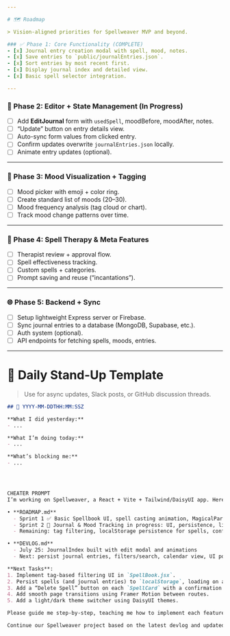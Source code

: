 ```yaml
---

# 🗺️ Roadmap

> Vision-aligned priorities for Spellweaver MVP and beyond.

### ✅ Phase 1: Core Functionality (COMPLETE)
- [x] Journal entry creation modal with spell, mood, notes.
- [x] Save entries to `public/journalEntries.json`.
- [x] Sort entries by most recent first.
- [x] Display journal index and detailed view.
- [x] Basic spell selector integration.

---
```


### 🚧 Phase 2: Editor + State Management (In Progress)
- [ ] Add **EditJournal** form with `usedSpell`, moodBefore, moodAfter, notes.
- [ ] “Update” button on entry details view.
- [ ] Auto-sync form values from clicked entry.
- [ ] Confirm updates overwrite `journalEntries.json` locally.
- [ ] Animate entry updates (optional).

---

### 🔮 Phase 3: Mood Visualization + Tagging
- [ ] Mood picker with emoji + color ring.
- [ ] Create standard list of moods (20–30).
- [ ] Mood frequency analysis (tag cloud or chart).
- [ ] Track mood change patterns over time.

---

### 🧙 Phase 4: Spell Therapy & Meta Features
- [ ] Therapist review + approval flow.
- [ ] Spell effectiveness tracking.
- [ ] Custom spells + categories.
- [ ] Prompt saving and reuse (“incantations”).

---

### 🌐 Phase 5: Backend + Sync
- [ ] Setup lightweight Express server or Firebase.
- [ ] Sync journal entries to a database (MongoDB, Supabase, etc.).
- [ ] Auth system (optional).
- [ ] API endpoints for fetching spells, moods, entries.

---

# 🧍 Daily Stand-Up Template

> Use for async updates, Slack posts, or GitHub discussion threads.

```md
## 📅 YYYY-MM-DDTHH:MM:SSZ

**What I did yesterday:**
- ...

**What I’m doing today:**
- ...

**What’s blocking me:**
- ...




CHEATER PROMPT
I’m working on Spellweaver, a React + Vite + Tailwind/DaisyUI app. Here’s where I am:

• **ROADMAP.md**  
  - Sprint 1 ✅ Basic Spellbook UI, spell casting animation, MagicalParticles, splash & navigation  
  - Sprint 2 🔄 Journal & Mood Tracking in progress: UI, persistence, list/edit  
  - Remaining: tag filtering, localStorage persistence for spells, confirmation dialogs, page transitions, theme toggle.

• **DEVLOG.md**  
  - July 25: JournalIndex built with edit modal and animations  
  - Next: persist journal entries, filters/search, calendar view, UI polish

**Next Tasks**:  
1. Implement tag-based filtering UI in `SpellBook.jsx`.  
2. Persist spells (and journal entries) to `localStorage`, loading on app start.  
3. Add a “Delete Spell” button on each `SpellCard` with a confirmation dialog.  
4. Add smooth page transitions using Framer Motion between routes.  
5. Add a light/dark theme switcher using DaisyUI themes.

Please guide me step-by-step, teaching me how to implement each feature in turn.  

Continue our Spellweaver project based on the latest devlog and updated roadmap. Focus on maintaining chronological order of entries (newest first), use ISO timestamps, and prioritize features listed in Sprint 2. We're currently integrating journaling and mood tracking. Show me next actionable items or implementation support as needed.